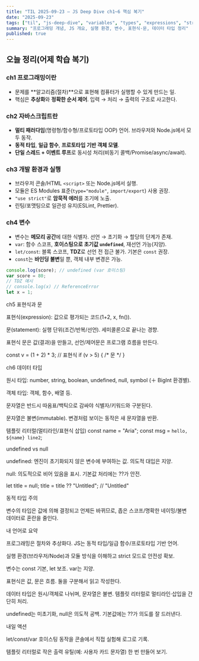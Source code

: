 ```yaml
---
title: "TIL 2025-09-23 — JS Deep Dive ch1~6 핵심 복기"
date: "2025-09-23"
tags: ["til", "js-deep-dive", "variables", "types", "expressions", "strings", "template-literals", "undefined", "null"]
summary: "프로그래밍 개념, JS 개요, 실행 환경, 변수, 표현식·문, 데이터 타입 정리"
published: true
---
```


## 오늘 정리(어제 학습 복기)

### ch1 프로그래밍이란
- 문제를 **알고리즘(절차)**으로 표현해 컴퓨터가 실행할 수 있게 만드는 일.
- 핵심은 **추상화**와 **정확한 순서 제어**. 입력 → 처리 → 출력의 구조로 사고한다.

### ch2 자바스크립트란
- **멀티 패러다임**(명령형/함수형/프로토타입 OOP) 언어. 브라우저와 Node.js에서 모두 동작.
- **동적 타입**, **일급 함수**, **프로토타입 기반 객체 모델**.
- **단일 스레드 + 이벤트 루프**로 동시성 처리(비동기 콜백/Promise/async/await).

### ch3 개발 환경과 실행
- 브라우저 콘솔/HTML `<script>` 또는 Node.js에서 실행.
- 모듈은 ES Modules 표준(`type="module"`, `import/export`) 사용 권장.
- `"use strict"`로 **암묵적 에러**를 조기에 노출.
- 린팅/포맷팅으로 일관성 유지(ESLint, Prettier).

### ch4 변수
- 변수는 **메모리 공간**에 대한 식별자. 선언 → 초기화 → 할당의 단계가 존재.
- `var`: 함수 스코프, **호이스팅으로 초기값 `undefined`**, 재선언 가능(지양).
- `let/const`: 블록 스코프, **TDZ**로 선언 전 접근 불가. 기본은 `const` 권장.
- `const`는 **바인딩 불변**일 뿐, 객체 내부 변경은 가능.

```js
console.log(score); // undefined (var 호이스팅)
var score = 80;
// TDZ 예시
// console.log(x) // ReferenceError
let x = 1;
```

ch5 표현식과 문

표현식(expression): 값으로 평가되는 코드(1+2, x, fn()).

문(statement): 실행 단위(조건/반복/선언). 세미콜론으로 끝나는 경향.

표현식 문은 값(결과)을 만들고, 선언/제어문은 프로그램 흐름을 만든다.

const v = (1 + 2) * 3; // 표현식
if (v > 5) { /* 문 */ }

ch6 데이터 타입

원시 타입: number, string, boolean, undefined, null, symbol (＋ BigInt 환경별).

객체 타입: 객체, 함수, 배열 등.

문자열은 반드시 따옴표/백틱으로 감싸야 식별자/키워드와 구분된다.

문자열은 불변(immutable). 변경처럼 보이는 동작은 새 문자열을 반환.

템플릿 리터럴(멀티라인/표현식 삽입)
const name = "Aria";
const msg = `hello, ${name}
line2`;

undefined vs null

undefined: 엔진이 초기화되지 않은 변수에 부여하는 값. 의도적 대입은 지양.

null: 의도적으로 비어 있음을 표시. 기본값 처리에는 ??가 안전.

let title = null;
title = title ?? "Untitled"; // "Untitled"

동적 타입 주의

변수의 타입은 값에 의해 결정되고 언제든 바뀌므로, 좁은 스코프/명확한 네이밍/불변 데이터로 혼란을 줄인다.

내 언어로 요약

프로그래밍은 절차와 추상화다. JS는 동적 타입/일급 함수/프로토타입 기반 언어.

실행 환경(브라우저/Node)과 모듈 방식을 이해하고 strict 모드로 안전성 확보.

변수는 const 기본, let 보조. var는 지양.

표현식은 값, 문은 흐름. 둘을 구분해서 읽고 작성한다.

데이터 타입은 원시/객체로 나뉘며, 문자열은 불변. 템플릿 리터럴로 멀티라인·삽입을 간단히 처리.

undefined는 미초기화, null은 의도적 공백. 기본값에는 ??가 의도를 잘 드러낸다.

내일 액션

let/const/var 호이스팅 동작을 콘솔에서 직접 실험해 로그로 기록.

템플릿 리터럴로 작은 출력 유틸(예: 사용자 카드 문자열) 한 번 만들어 보기.
